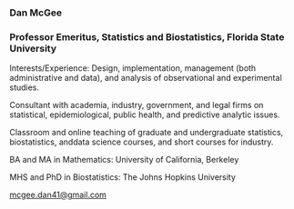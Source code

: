 
<h3>Dan McGee</h3>
<h3>Professor Emeritus, Statistics and Biostatistics, Florida State University</h3>
					
Interests/Experience: Design, implementation, management (both administrative and data), and analysis of observational and experimental studies.
				
Consultant with academia, industry, government, and legal firms on statistical, epidemiological,  public health, and predictive analytic issues. 
					
Classroom and online teaching of graduate and undergraduate statistics, biostatistics, anddata science courses, and short courses for industry.
					
					
BA and MA in Mathematics: University of California, Berkeley  

MHS and PhD in Biostatistics: The Johns Hopkins University  

mcgee.dan41@gmail.com 


					
					
